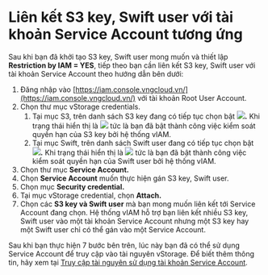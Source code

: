 # Liên kết S3 key, Swift user với tài khoản Service Account tương ứng

Sau khi bạn đã khởi tạo S3 key, Swift user mong muốn và thiết lập **Restriction by IAM = YES**, tiếp theo bạn cần liên kết S3 key, Swift user với tài khoản Service Account theo hướng dẫn bên dưới:&#x20;

1. Đăng nhập vào [https://iam.console.vngcloud.vn/](https://iam.console.vngcloud.vn/) với tài khoản Root User Account.
2. Chọn thư mục vStorage credentials.
   1. Tại mục S3, trên danh sách S3 key đang có tiếp tục chọn bật ![](https://docs.vngcloud.vn/download/thumbnails/59804923/image2023-6-30\_9-42-4.png?version=1\&modificationDate=1688092925000\&api=v2)**.** Khi trạng thái hiển thị là ![](https://docs.vngcloud.vn/download/thumbnails/59804923/image2023-6-30\_9-44-16.png?version=1\&modificationDate=1688093057000\&api=v2) tức là bạn đã bật thành công việc kiểm soát quyền hạn của S3 key bởi hệ thống vIAM.
   2. Tại mục Swift, trên danh sách Swift user đang có tiếp tục chọn bật ![](https://docs.vngcloud.vn/download/thumbnails/59804923/image2023-6-30\_9-42-4.png?version=1\&modificationDate=1688092925000\&api=v2)**.** Khi trạng thái hiển thị là ![](https://docs.vngcloud.vn/download/thumbnails/59804923/image2023-6-30\_9-44-16.png?version=1\&modificationDate=1688093057000\&api=v2) tức là bạn đã bật thành công việc kiểm soát quyền hạn của Swift user bởi hệ thống vIAM.&#x20;
3. Chọn thư mục **Service Account.**&#x20;
4. Chọn **Service Account** muốn thực hiện gán S3 key, Swift user.&#x20;
5. Chọn mục **Security credential.**
6. Tại mục vStorage credential, chọn **Attach.**
7. Chọn các **S3 key và Swift user** mà bạn mong muốn liên kết tới Service Account đang chọn. Hệ thống vIAM hỗ trợ bạn liên kết nhiều S3 key, Swift user vào một tài khoản Service Account nhưng một S3 key hay một Swift user chỉ có thể gán vào một Service Account.&#x20;

Sau khi bạn thực hiện 7 bước bên trên, lúc này bạn đã có thể sử dụng Service Account để truy cập vào tài nguyên vStorage. Để biết thêm thông tin, hãy xem tại [Truy cập tài nguyên sử dụng tài khoản Service Account](../../../quan-ly-truy-cap-tai-nguyen-vstorage/truy-cap-tai-nguyen-su-dung-tai-khoan-service-account.md).

<figure><img src="../../../../../../../.gitbook/assets/Lien_ket_S3_key_Swift_user_voi_Service_Account.gif" alt=""><figcaption></figcaption></figure>
